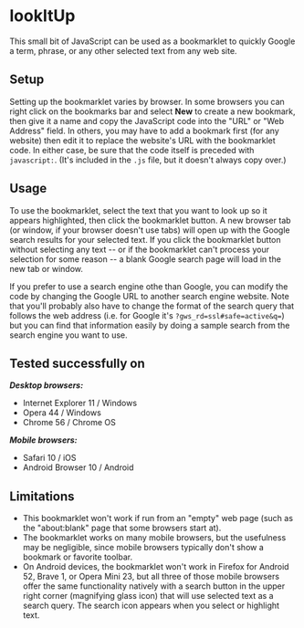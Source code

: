 # lookItUp

This small bit of JavaScript can be used as a bookmarklet to quickly Google a term, phrase, or any other selected text from any web site.

## Setup

Setting up the bookmarklet varies by browser. In some browsers you can right click on the bookmarks bar and select **New** to create a new bookmark, then give it a name and copy the JavaScript code into the "URL" or "Web Address" field.  In others, you may have to add a bookmark first (for any website) then edit it to replace the website's URL with the bookmarklet code.  In either case, be sure that the code itself is preceded with `javascript:`.  (It's included in the `.js` file, but it doesn't always copy over.)

## Usage

To use the bookmarklet, select the text that you want to look up so it appears highlighted, then click the bookmarklet button.  A new browser tab (or window, if your browser doesn't use tabs) will open up with the Google search results for your selected text.  If you click the bookmarklet button without selecting any text -- or if the bookmarklet can't process your selection for some reason -- a blank Google search page will load in the new tab or window.

If you prefer to use a search engine othe than Google, you can modify the code by changing the Google URL to another search engine website.  Note that you'll probably also have to change the format of the search query that follows the web address (i.e. for Google it's `?gws_rd=ssl#safe=active&q=`) but you can find that information easily by doing a sample search from the search engine you want to use.

## Tested successfully on

***Desktop browsers:***
- Internet Explorer 11 / Windows
- Opera 44 / Windows
- Chrome 56 / Chrome OS

***Mobile browsers:***
- Safari 10 / iOS
- Android Browser 10 / Android

## Limitations

- This bookmarklet won't work if run from an "empty" web page (such as the "about:blank" page that some browsers start at).
- The bookmarklet works on many mobile browsers, but the usefulness may be negligible, since mobile browsers typically don't show a bookmark or favorite toolbar.
- On Android devices, the bookmarklet won't work in Firefox for Android 52, Brave 1, or Opera Mini 23, but all three of those mobile browsers offer the same functionality natively with a search button in the upper right corner (magnifying glass icon) that will use selected text as a search query.  The search icon appears when you select or highlight text.
